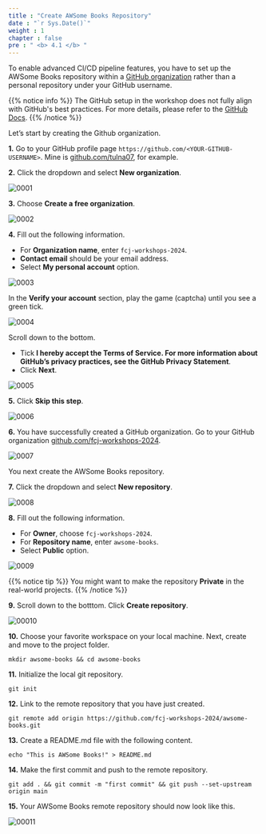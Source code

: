 ```yaml
---
title : "Create AWSome Books Repository"
date : "`r Sys.Date()`"
weight : 1
chapter : false
pre : " <b> 4.1 </b> "
---
```


To enable advanced CI/CD pipeline features, you have to set up the AWSome Books repository within a [GitHub organization](https://docs.github.com/en/organizations/collaborating-with-groups-in-organizations/about-organizations) rather than a personal repository under your GitHub username.

{{% notice info %}}
The GitHub setup in the workshop does not fully align with GitHub's best practices. For more details, please refer to the [GitHub Docs](https://docs.github.com/en). 
{{% /notice %}}

Let’s start by creating the Github organization.

**1.** Go to your GitHub profile page `https://github.com/<YOUR-GITHUB-USERNAME>`. Mine is [github.com/tulna07](https://github.com/tulna07), for example.

**2.** Click the dropdown and select **New organization**.

![0001](/images/4/1/0001.svg?featherlight=false&width=100pc)

**3.** Choose **Create a free organization**.

![0002](/images/4/1/0002.svg?featherlight=false&width=100pc)

**4.** Fill out the following information.

- For **Organization name**, enter `fcj-workshops-2024`.
- **Contact email** should be your email address.
- Select **My personal account** option.

![0003](/images/4/1/0003.svg?featherlight=false&width=100pc)

In the **Verify your account** section, play the game (captcha) until you see a green tick.

![0004](/images/4/1/0004.svg?featherlight=false&width=100pc)

Scroll down to the bottom.

- Tick **I hereby accept the Terms of Service. For more information about GitHub’s privacy practices, see the GitHub Privacy Statement**.
- Click **Next**.

![0005](/images/4/1/0005.svg?featherlight=false&width=100pc)

**5.** Click **Skip this step**.

![0006](/images/4/1/0006.svg?featherlight=false&width=100pc)

**6.** You have successfully created a GitHub organization. Go to your GitHub organization [github.com/fcj-workshops-2024](https://github.com/fcj-workshops-2024).

![0007](/images/4/1/0007.svg?featherlight=false&width=100pc)

You next create the AWSome Books repository.

**7.** Click the dropdown and select **New repository**.

![0008](/images/4/1/0008.svg?featherlight=false&width=100pc)

**8.** Fill out the following information.

- For **Owner**, choose `fcj-workshops-2024`.
- For **Repository name**, enter `awsome-books`.
- Select **Public** option.

![0009](/images/4/1/0009.svg?featherlight=false&width=100pc)

{{% notice tip %}}
You might want to make the repository **Private** in the real-world projects.
{{% /notice %}}

**9.** Scroll down to the botttom. Click **Create repository**.

![00010](/images/4/1/00010.svg?featherlight=false&width=100pc)

<!-- **9.** You have successfully created the AWSome Books repository. Go to your AWSome Books repository [github.com/fcj-workshops-2024/awsome-books](https://github.com/fcj-workshops-2024/awsome-books). It is now empty with zero settings, you might use the repository later.

![00011](/images/4/1/00011.svg?featherlight=false&width=100pc) -->


**10.** Choose your favorite workspace on your local machine. Next, create and move to the project folder.

```git
mkdir awsome-books && cd awsome-books
```

**11.** Initialize the local git repository.

```git
git init
```

**12.** Link to the remote repository that you have just created.

```git
git remote add origin https://github.com/fcj-workshops-2024/awsome-books.git
```

**13.** Create a README.md file with the following content.

```git
echo "This is AWSome Books!" > README.md
```

**14.** Make the first commit and push to the remote repository.

```git
git add . && git commit -m "first commit" && git push --set-upstream origin main
```

**15.** Your AWSome Books remote repository should now look like this.

![00011](/images/4/1/00011.svg?featherlight=false&width=100pc) 